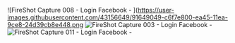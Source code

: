 ![FireShot Capture 008 - Login Facebook - ](https://user-images.githubusercontent.com/43156649/91649049-c6f7e800-ea45-11ea-9ce8-24d39cb8e448.png
![FireShot Capture 003 - Login Facebook - ](https://user-images.githubusercontent.com/43156649/91649048-c65f5180-ea45-11ea-983d-077db796ba79.png)
![FireShot Capture 011 - Login Facebook - ](https://user-images.githubusercontent.com/43156649/91649046-c52e2480-ea45-11ea-8691-e3a21fbce88f.png)
